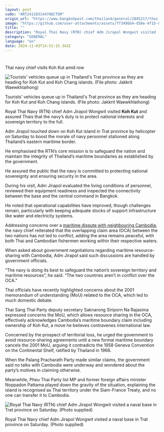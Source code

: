 ```yaml
---
layout: post
code: "ART24110314478QCTGM"
origin_url: "https://www.bangkokpost.com/thailand/general/2895217/thai-navy-chief-visits-koh-kut-amid-row"
image: "https://github.com/user-attachments/assets/ff349bb4-d58e-4f15-83d3-6c347a737e55"
title: ""
description: "Royal Thai Navy (RTN) chief Adm Jirapol Wongwit visited  Koh Kut  and assured Thais that the navy’s duty is to protect national interests and sovereign territory to the full."
category: "GENERAL"
language: "en"
date: 2024-11-03T14:51:15.343Z
---
```


# 

Thai navy chief visits Koh Kut amid row

![Tourists' vehicles queue up in Thailand's Trat province as they are heading for Koh Kut and Koh Chang islands. (File photo: Jakkrit Waewkhlaihong)](https://github.com/user-attachments/assets/771271d4-e4d5-432d-81a4-c1592b531178)

Tourists' vehicles queue up in Thailand's Trat province as they are heading for Koh Kut and Koh Chang islands. (File photo: Jakkrit Waewkhlaihong)

Royal Thai Navy (RTN) chief Adm Jirapol Wongwit visited **Koh Kut** and assured Thais that the navy’s duty is to protect national interests and sovereign territory to the full.

Adm Jirapol touched down on Koh Kut island in Trat province by helicopter on Saturday to boost the morale of navy personnel stationed along Thailand’s eastern maritime border.

He emphasised the RTN’s core mission is to safeguard the nation and maintain the integrity of Thailand’s maritime boundaries as established by the government.

He assured the public that the navy is committed to protecting national sovereignty and ensuring security in the area.

During his visit, Adm Jirapol evaluated the living conditions of personnel, reviewed their equipment readiness and inspected the connectivity between the base and the central command in Bangkok.

He noted that operational capabilities have improved, though challenges remain, particularly with keeping adequate stocks of support infrastructure like water and electricity systems.

Addressing concerns over a [maritime dispute with neighbouring Cambodia](https://www.bangkokpost.com/thailand/general/2894847/activists-plan-to-rally-over-koh-kut-island-territory-dispute), the navy chief reiterated that the overlapping claim area (OCA) between the two nations has not led to conflict, adding the area remains peaceful, with both Thai and Cambodian fishermen working within their respective waters.

When asked about government negotiations regarding maritime resource-sharing with Cambodia, Adm Jirapol said such discussions are handled by government officials.

“The navy is doing its best to safeguard the nation’s sovereign territory and maritime resources”, he said. “The two countries aren’t in conflict over the OCA.”

Thai officials have recently highlighted concerns about the 2001 memorandum of understanding (MoU) related to the OCA, which led to much domestic debate.

Thai Sang Thai Party deputy secretary Saknarong Siriporn Na Rajasima expressed concerns the MoU, which allows resource sharing in the OCA, effectively acknowledges Cambodia’s maritime boundary claim including ownership of Koh Kut, a move he believes contravenes international law.

Concerned by the prospect of territorial loss, he urged the government to avoid resource-sharing agreements until a new formal maritime boundary cancels the 2001 MoU, arguing it contradicts the 1958 Geneva Convention on the Continental Shelf, ratified by Thailand in 1968.

When the Palang Pracharath Party made similar claims, the government said no talks with Cambodia were underway and wondered about the party’s motives in claiming otherwise.

Meanwhile, Pheu Thai Party list MP and former foreign affairs minister Noppadon Pattama played down the gravity of the situation, explaining the island is recognised as Thai territory under the Siam-France Treaty, and no one can transfer it to Cambodia.

![Royal Thai Navy (RTN) chief Adm Jirapol Wongwit visited a naval base in Trat province on Saturday. (Photo supplied)](https://github.com/user-attachments/assets/ecb3a3f5-6bf1-4b98-8383-5c58d7e270d0)

Royal Thai Navy chief Adm Jirapol Wongwit visited a naval base in Trat province on Saturday. (Photo supplied)
